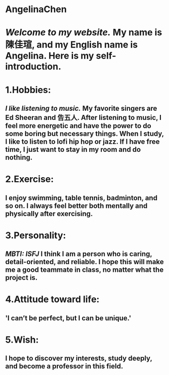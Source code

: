 # AngelinaChen
*Welcome to my website.*  My name is 陳佳瑄, and my English name is Angelina.  Here is my self-introduction. 
===
1.Hobbies:
===
*I like listening to music.*  My favorite singers are Ed Sheeran and 告五人.  After listening to music, I feel more energetic and have the power to do some boring but necessary things. 
  When I study, I like to listen to lofi hip hop or jazz.
  If I have free time, I just want to stay in my room and do nothing.
---
2.Exercise:
===
  I enjoy swimming, table tennis, badminton, and so on. 
  I always feel better both mentally and physically after exercising.
---
3.Personality:
===
  *MBTI: ISFJ*
  I think I am a person who is caring, detail-oriented, and reliable. 
  I hope this will make me a good teammate in class, no matter what the project is.
---
4.Attitude toward life:
===
  'I can’t be perfect, but I can be unique.'
---
5.Wish:
===
  I hope to discover my interests, study deeply, and become a professor in this field.
---
